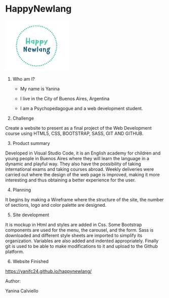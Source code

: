 
# HappyNewlang
<div id="logo" class="sinItem">
            <a class="navbar-brand" href="index.html"><img src="Imagenes/logo4.png.png" alt="HappyNewlang" width="200px"></a>
              
 </div>

1. Who am I?

    - My name is Yanina
		 
    - I live in the City of Buenos Aires, Argentina
		 
    - I am a Psychopedagogue and a web development student.
    
2. Challenge

Create a website to present as a final project of the Web Development course using HTML5, CSS, BOOTSTRAP, SASS, GIT AND GITHUB.

3. Product summary

Developed in Visual Studio Code, it is an English academy for children and young people in Buenos Aires where they will learn the language in a dynamic and playful way. They also have the possibility of taking international exams and taking courses abroad.
Weekly deliveries were carried out where the design of the web page is improved, making it more interesting and thus obtaining a better experience for the user.

4. Planning

It begins by making a Wireframe where the structure of the site, the number of sections, logo and color palette are designed.

5. Site development

 It is mockup in Html and styles are added in Css. Some Bootstrap components are used for the menu, the carousel, and the form. 
 Sass is downloaded and different style sheets are imported to simplify its organization. Variables are also added and indented appropriately. 
 Finally git is used to be able to make modifications to it and upload to the Github platform.

6. Website Finished

https://yanifc24.github.io/happynewlang/

Author:

Yanina Calviello
